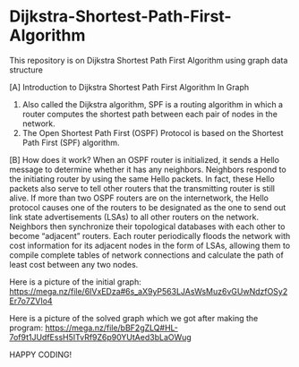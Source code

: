 # Dijkstra-Shortest-Path-First-Algorithm
This repository is on Dijkstra Shortest Path First Algorithm using graph data structure

[A] Introduction to Dijkstra Shortest Path First Algorithm In Graph

1. Also called the Dijkstra algorithm, SPF is a routing algorithm in which a router computes the shortest path between each pair of nodes in the network. 
2. The Open Shortest Path First (OSPF) Protocol is based on the Shortest Path First (SPF) algorithm.

[B] How does it work?
When an OSPF router is initialized, it sends a Hello message to determine whether it has any neighbors. 
Neighbors respond to the initiating router by using the same Hello packets. 
In fact, these Hello packets also serve to tell other routers that the transmitting router is still alive.
If more than two OSPF routers are on the internetwork, the Hello protocol causes one of the routers to be designated as the one to send out link state advertisements (LSAs) to all other routers on the network.
Neighbors then synchronize their topological databases with each other to become “adjacent” routers. Each router periodically floods the network with cost information for its adjacent nodes in the form of LSAs, allowing them to compile complete tables of network connections and calculate the path of least cost between any two nodes.

Here is a picture of the initial graph:
https://mega.nz/file/6IVxEDza#6s_aX9yP563LJAsWsMuz6vGUwNdzfOSy2Er7o7ZVIo4

Here is a picture of the solved graph which we got after making the program:
https://mega.nz/file/bBF2gZLQ#HL-7of9t1JUdfEssH5ITvRf9Z6p90YUtAed3bLaOWug

HAPPY CODING!
